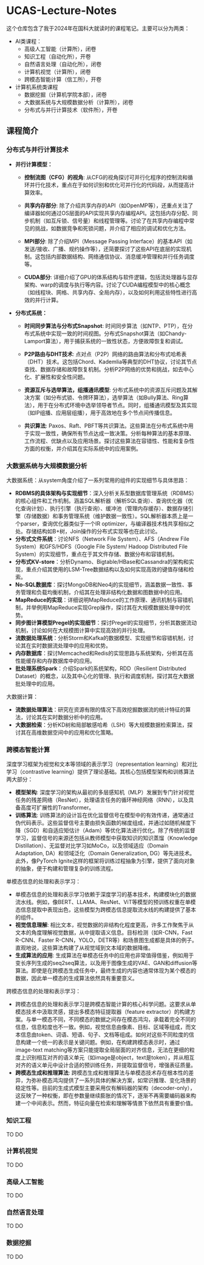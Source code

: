 # UCAS-Lecture-Notes

这个仓库包含了我于2024年在国科大就读时的课程笔记。主要可以分为两类：

- AI类课程：
  - 高级人工智能（计算所），闭卷
  - 知识工程（自动化所），开卷
  - 自然语言处理（自动化所），闭卷
  - 计算机视觉（计算所），闭卷
  - 跨模态智能计算（信工所），开卷
- 计算机系统类课程
  - 数据挖掘（计算机学院本部），闭卷
  - 大数据系统与大规模数据分析（计算所），闭卷
  - 分布式与并行计算技术（软件所），开卷
 
## 课程简介

### 分布式与并行计算技术

- **并行计算模型：** 

  - **控制流图（CFG）的视角**: 从CFG的视角探讨可并行化程序的控制流和循环并行化技术，重点在于如何识别和优化可并行化的代码段，从而提高计算效率。

  - **共享内存部分**: 除了介绍共享内存的API（如OpenMP等），还重点关注了编译器如何通过OS层面的API实现共享内存编程API。这包括内存分配、同步机制（如互斥锁、信号量）和线程管理等。讨论了在共享内存编程中常见的挑战，如数据竞争和死锁问题，并介绍了相应的调试和优化方法。

  - **MPI部分**: 除了介绍MPI（Message Passing Interface）的基本API（如发送/接收、广播、规约操作等），还简要探讨了这些API在底层的实现机制。这包括内部数据结构、网络通信协议、消息缓冲管理和并行任务调度等。

  - **CUDA部分**: 详细介绍了GPU的体系结构与软件逻辑，包括流处理器与显存架构、warp的调度与执行等内容。讨论了CUDA编程模型中的核心概念（如线程块、网格、共享内存、全局内存），以及如何利用这些特性进行高效的并行计算。

- **分布式系统：**

  - **时间同步算法与分布式Snapshot**: 时间同步算法（如NTP、PTP），在分布式系统中实现一致的时间视图。分布式Snapshot算法（如Chandy-Lamport算法），用于捕获系统的一致性状态，方便故障恢复和调试。

  - **P2P路由与DHT技术**: 点对点（P2P）网络的路由算法和分布式哈希表（DHT）技术。这包括Chord、Kademlia等典型的DHT协议，讨论其节点查找、数据存储和故障恢复机制。分析P2P网络的优势和挑战，如去中心化、扩展性和安全性问题。

  - **资源互斥与选举算法，组播通讯模型**: 分布式系统中的资源互斥问题及其解决方案（如分布式锁、令牌环算法），选举算法（如Bully算法、Ring算法），用于在分布式环境中选举领导者节点。同时，组播通讯模型及其实现（如IP组播、应用层组播），用于高效地在多个节点间传播信息。

  - **共识算法**: Paxos、Raft、PBFT等共识算法。这些算法在分布式系统中用于实现一致性，确保所有节点达成一致决策。分析每种算法的基本原理、工作流程、优缺点以及应用场景。探讨这些算法在容错性、性能和复杂性方面的权衡，并介绍其在实际系统中的应用案例。

### 大数据系统与大规模数据分析

大数据系统：从system角度介绍了一系列常用的组件的实现细节与具体思路：

  - **RDBMS的具体架构与实现细节**：深入分析关系型数据库管理系统（RDBMS）的核心组件和工作机制。涵盖SQL解析器（解析SQL查询）、查询优化器（优化查询计划）、执行引擎（执行查询）、缓冲池（管理内存缓存）、数据存储引擎（存储数据）和事务管理系统（维护数据一致性）。SQL解析器本质上是一个parser，查询优化器类似于一个IR optimizer，与编译器技术栈共享相似之处。存储结构如B+树，Join操作的分布式实现等也在此讨论。
  - **分布式文件系统**：讨论NFS（Network File System）、AFS（Andrew File System）和GFS/HDFS（Google File System/ Hadoop Distributed File System）的实现细节，重点在于其文件存储、数据分布和容错机制。
  - **分布式KV-store**：分析Dynamo、Bigtable/HBase和Cassandra的架构和实现，重点介绍其使用的LSM-Tree数据结构以及如何实现高效的键值存储和检索。
  - **No-SQL数据库**：探讨MongoDB和Neo4j的实现细节，涵盖数据一致性、事务管理和负载均衡机制，介绍其在处理非结构化数据和图数据中的应用。
  - **MapReduce的实现**：详细说明MapReduce的工作原理、通讯机制与容错机制，并举例用MapReduce实现Grep操作，探讨其在大规模数据处理中的优势。
  - **同步图计算模型Pregel的实现细节**：探讨Pregel的实现细节，分析其数据流动机制，讨论如何在大规模图计算中实现高效的并行处理。
  - **流数据处理系统**：分析Storm和Kafka的数据模型、实现细节和容错机制，讨论其在实时数据流处理中的应用和优势。
  - **内存数据库**：探讨Memcached和Redis的实现思路与系统架构，分析其在高性能缓存和内存数据库中的应用。
  - **批处理系统Spark**：介绍Spark的系统架构，RDD（Resilient Distributed Dataset）的概念，以及其中心化的管理、执行和调度机制，探讨其在大数据批处理中的应用。

大数据计算：

  - **流数据处理算法**：研究在资源有限的情况下高效挖掘数据流的统计特征的算法，讨论其在实时数据分析中的应用。
  - **大数据检索**：分析KD树和局部敏感哈希（LSH）等大规模数据检索算法，探讨其在高维数据空间中的应用和优化策略。

### 跨模态智能计算

深度学习框架为视觉和文本等领域的表示学习（representation learning）和对比学习（contrastive learning）提供了理论基础。其核心包括模型架构和训练算法两大部分：

- **模型架构**: 深度学习的架构从最初的多层感知机（MLP）发展到专门针对视觉任务的残差网络（ResNet），处理语言任务的循环神经网络（RNN），以及具备高度可扩展性的Transformer。
- **训练算法**: 训练算法的设计旨在优化监督信号在模型中的有效传递，通常通过伪代码表示。这些监督信号主要由损失函数的梯度组成，并通过如随机梯度下降（SGD）和自适应矩估计（Adam）等优化算法进行优化。除了传统的监督学习，监督信号的来源还包括从教师模型中获取知识的知识蒸馏（Knowledge Distillation）、无监督对比学习如MoCo，以及领域适应（Domain Adaptation, DA）和领域泛化（Domain Generalization, DG）等先进技术。此外，像PyTorch Ignite这样的框架将训练过程抽象为引擎，提供了面向对象的抽象，便于构建和管理复杂的训练流程。

单模态信息的处理和表示学习：

- 单模态信息的处理和表示学习依赖于深度学习的基本技术，构建模块化的数据流水线。例如，像BERT、LLAMA、ResNet、ViT等模型的预训练权重在单模态信息提取中表现出色，这些模型为跨模态信息提取流水线的构建提供了基本的组件。
- **视觉信息理解**: 相比文本，视觉数据的非结构化程度更高，许多工作聚焦于从文本的角度理解视觉数据，从中提取语义信息。目标检测（如R-CNN，Fast R-CNN、Faster R-CNN，YOLO，DETR等）和场景图生成都是具体的例子。直观地说，这些算法构建了从视觉域到文本域的数据降维。
- **生成算法的应用**: 生成算法在单模态任务中的应用也非常值得借鉴，例如用于变长序列生成的seq2seq算法，以及用于图像生成的VAE、GAN和diffusion等算法。即使是在跨模态生成任务中，最终生成的内容也通常体现为某个模态的数据，因此单一模态的生成算法依然具有重要意义。

跨模态信息的处理和表示学习：

- 跨模态信息的处理和表示学习是跨模态智能计算的核心科学问题。这要求从单模态技术中汲取灵感，提出多模态特征提取器（feature extractor）的构建方案。与单一模态不同，不同模态的数据之间存在模态鸿沟，承载着完全不同的信息，信息粒度也不一致。例如，视觉信息由像素、目标、区域等组成，而文本信息由token、词语、短语、句子、文档等组成。如何对这些不同粒度的信息构建一个统一的表示是关键问题。例如，在构建跨模态表示时，通过image-text matching等方案只能提取全局层面的对齐信息，无法在更细的粒度上识别相互对齐的语义单元（如image是object，text是token），并从相互对齐的语义单元中设计合适的预训练任务，并提取监督信号，增强表征质量。
- **跨模态生成和推理算法**: 跨模态生成和推理算法与单模态技术存在根本性的差异，为弥补模态鸿沟提供了一系列具体的解决方案，如常识推理、变化场景的稳定性等。目前的生成式模型主要采用仅有解码器的架构（decoder-only），这反映了一种权衡，即在参数量继续膨胀的情况下，逐渐不再需要编码器来构建一个中间表示。然而，特征向量在检索和理解等情景下依然具有重要价值。

### 知识工程

TO DO

### 计算机视觉

TO DO

### 高级人工智能

TO DO

### 自然语言处理

TO DO

### 数据挖掘

TO DO
